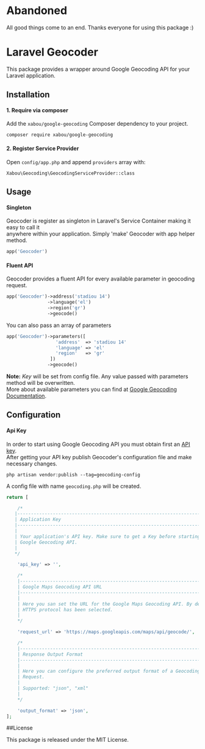 # Abandoned

All good things come to an end. 
Thanks everyone for using this package :)  

# Laravel Geocoder
This package provides a wrapper around Google Geocoding API for your Laravel application. 

## Installation

#### 1. Require via composer
Add the `xabou/google-geocoding` Composer dependency to your project.
```
composer require xabou/google-geocoding
```

#### 2. Register Service Provider
Open `config/app.php` and append `providers` array with:

```
Xabou\Geocoding\GeocodingServiceProvider::class
```
## Usage

#### Singleton
Geocoder is register as singleton in Laravel's Service Container making it easy to call it  
anywhere within your application. Simply 'make' Geocoder with app helper method.

```php
app('Geocoder')
```

#### Fluent API
Geocoder provides a fluent API for every available parameter in geocoding request.
```php
app('Geocoder')->address('stadiou 14')
               ->language('el')
               ->region('gr')
               ->geocode()
```

You can also pass an array of parameters
```php
app('Geocoder')->parameters([
                  'address'  => 'stadiou 14'
                  'language' => 'el'
                  'region'   => 'gr'
                ])
               ->geocode()
```

**Note:** *Key* will be set from config file. Any value passed with parameters method will be overwritten.  
More about available parameters you can find at 
[Google Geocoding Documentation](https://developers.google.com/maps/documentation/geocoding/intro#geocoding).  

## Configuration

#### Api Key
In order to start using Google Geocoding API you must obtain first an 
[API key](https://developers.google.com/maps/documentation/geocoding/start#api_key).  
After getting your API key publish Geocoder's configuration file and make necessary changes.

```
php artisan vendor:publish --tag=geocoding-config
```

A config file with name `geocoding.php` will be created.

```php
return [

    /*
   |--------------------------------------------------------------------------
   | Application Key
   |--------------------------------------------------------------------------
   |
   | Your application's API key. Make sure to get a Key before starting using
   | Google Geocoding API.
   |
   */

    'api_key' => '',

    /*
    |--------------------------------------------------------------------------
    | Google Maps Geocoding API URL
    |--------------------------------------------------------------------------
    |
    | Here you san set the URL for the Google Maps Geocoding API. By default,
    | HTTPS protocol has been selected.
    |
    */

    'request_url' => 'https://maps.googleapis.com/maps/api/geocode/',

    /*
    |--------------------------------------------------------------------------
    | Response Output Format
    |--------------------------------------------------------------------------
    |
    | Here you can configure the preferred output format of a Geocoding
    | Request.
    |
    | Supported: "json", "xml"
    |
    */

    'output_format' => 'json',
];
```
##License

This package is released under the MIT License.
